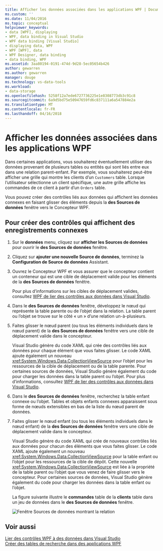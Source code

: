 ```yaml
---
title: Afficher les données associées dans les applications WPF | Documents Microsoft
ms.custom: ''
ms.date: 11/04/2016
ms.topic: conceptual
helpviewer_keywords:
- data [WPF], displaying
- WPF, data binding in Visual Studio
- WPF data binding [Visual Studio]
- displaying data, WPF
- WPF [WPF], data
- WPF Designer, data binding
- data binding, WPF
ms.assetid: 3aa80194-0191-474d-9d28-5ec05654b426
author: gewarren
ms.author: gewarren
manager: douge
ms.technology: vs-data-tools
ms.workload:
- data-storage
ms.openlocfilehash: 5258f12a7ede6727736225e1e8308773db3c91c8
ms.sourcegitcommit: 6a9d5bd75e50947659fd6c837111a6a547884e2a
ms.translationtype: MT
ms.contentlocale: fr-FR
ms.lasthandoff: 04/16/2018
---
```

# <a name="display-related-data-in-wpf-applications"></a>Afficher les données associées dans les applications WPF
Dans certaines applications, vous souhaiterez éventuellement utiliser des données provenant de plusieurs tables ou entités qui sont liés entre eux dans une relation parent-enfant. Par exemple, vous souhaiterez peut-être afficher une grille qui montre les clients d’un `Customers` table. Lorsque l’utilisateur sélectionne un client spécifique, une autre grille affiche les commandes de ce client à partir d’un `Orders` table.

Vous pouvez créer des contrôles liés aux données qui affichent les données connexes en faisant glisser des éléments depuis la **des Sources de données** fenêtre vers le Concepteur WPF.

## <a name="to-create-controls-that-display-related-records"></a>Pour créer des contrôles qui affichent des enregistrements connexes

1. Sur le **données** menu, cliquez sur **afficher les Sources de données** pour ouvrir le **des Sources de données** fenêtre.

2. Cliquez sur **ajouter une nouvelle Source de données**, terminez la **Configuration de Source de données** Assistant.

3. Ouvrez le Concepteur WPF et vous assurer que le concepteur contient un conteneur qui est une cible de déplacement valide pour les éléments de la **des Sources de données** fenêtre.

     Pour plus d’informations sur les cibles de déplacement valides, consultez [WPF de lier des contrôles aux données dans Visual Studio](../data-tools/bind-wpf-controls-to-data-in-visual-studio.md).

4. Dans le **des Sources de données** fenêtre, développez le nœud qui représente la table parente ou de l’objet dans la relation. La table parent ou l’objet se trouve sur le côté « un » d’une relation un-à-plusieurs.

5. Faites glisser le nœud parent (ou tous les éléments individuels dans le nœud parent) de la **des Sources de données** fenêtre vers une cible de déplacement valide dans le concepteur.

     Visual Studio génère du code XAML qui crée des contrôles liés aux données pour chaque élément que vous faites glisser. Le code XAML ajoute également un nouveau <xref:System.Windows.Data.CollectionViewSource> pour l’objet pour les ressources de la cible de déplacement ou de la table parente. Pour certaines sources de données, Visual Studio génère également du code pour charger les données dans la table parent ou l’objet. Pour plus d’informations, consultez [WPF de lier des contrôles aux données dans Visual Studio](../data-tools/bind-wpf-controls-to-data-in-visual-studio.md).

6. Dans le **des Sources de données** fenêtre, recherchez la table enfant connexe ou l’objet. Tables et objets enfants connexes apparaissent sous forme de nœuds extensibles en bas de la liste du nœud parent de données.

7. Faites glisser le nœud enfant (ou tous les éléments individuels dans le nœud enfant) de la **des Sources de données** fenêtre vers une cible de déplacement valide dans le concepteur.

     Visual Studio génère du code XAML qui crée de nouveaux contrôles liés aux données pour chacun des éléments que vous faites glisser. Le code XAML ajoute également un nouveau <xref:System.Windows.Data.CollectionViewSource> pour la table enfant ou l’objet pour les ressources de la cible de dépôt. Cette nouvelle <xref:System.Windows.Data.CollectionViewSource> est liée à la propriété de la table parent ou l’objet que vous venez de faire glisser vers le concepteur. Pour certaines sources de données, Visual Studio génère également du code pour charger les données dans la table enfant ou l’objet.

     La figure suivante illustre le **commandes** table de la **clients** table dans un jeu de données dans le **des Sources de données** fenêtre.

     ![Fenêtre Sources de données montrant la relation](../data-tools/media/datasources2.gif "DataSources2")

## <a name="see-also"></a>Voir aussi
[Lier des contrôles WPF à des données dans Visual Studio](../data-tools/bind-wpf-controls-to-data-in-visual-studio.md)   
[Créer des tables de recherche dans des applications WPF](../data-tools/create-lookup-tables-in-wpf-applications.md)